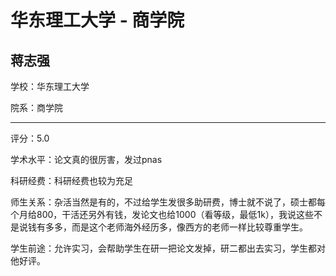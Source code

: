 # 华东理工大学 - 商学院

## 蒋志强

学校：华东理工大学

院系：商学院

* * *

评分：5.0

学术水平：论文真的很厉害，发过pnas

科研经费：科研经费也较为充足

师生关系：杂活当然是有的，不过给学生发很多助研费，博士就不说了，硕士都每个月给800，干活还另外有钱，发论文也给1000（看等级，最低1k），我说这些不是说钱有多多，而是这个老师海外经历多，像西方的老师一样比较尊重学生。

学生前途：允许实习，会帮助学生在研一把论文发掉，研二都出去实习，学生都对他好评。
